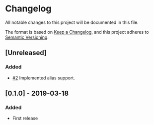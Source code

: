 # Changelog
All notable changes to this project will be documented in this file.

The format is based on [Keep a Changelog](https://keepachangelog.com/en/1.0.0/),
and this project adheres to [Semantic Versioning](https://semver.org/spec/v2.0.0.html).



## [Unreleased]

### Added

- [#2](https://github.com/wolf4ood/gremlin-rs/issues/2) Implemented alias support.

## [0.1.0] - 2019-03-18

### Added
- First release

